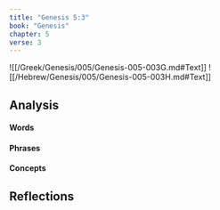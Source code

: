 ```yaml
---
title: "Genesis 5:3"
book: "Genesis"
chapter: 5
verse: 3
---
```

![[/Greek/Genesis/005/Genesis-005-003G.md#Text]]
![[/Hebrew/Genesis/005/Genesis-005-003H.md#Text]]

## Analysis

#### Words

#### Phrases

#### Concepts

## Reflections
